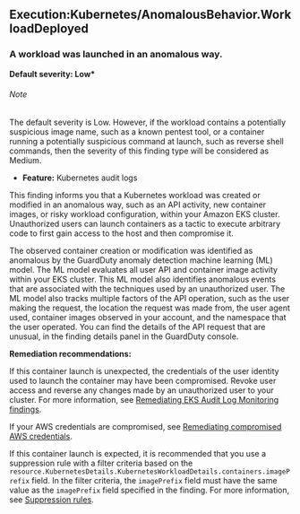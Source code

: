 Execution:Kubernetes/AnomalousBehavior.WorkloadDeployed
-------------------------------------------------------


### A workload was launched in an anomalous way.


**Default severity: Low\***


###### Note

The default severity is Low. However, if the workload contains a potentially suspicious image name, such as a known pentest tool, or a container running a potentially suspicious command at launch, such as reverse shell commands, then the severity of this finding type will be considered as Medium.


 * **Feature:** Kubernetes audit logs

This finding informs you that a Kubernetes workload was created or modified in an anomalous way, such as an API activity, new container images, or risky workload configuration, within your Amazon EKS cluster. Unauthorized users can launch containers as a tactic to execute arbitrary code to first gain access to the host and then compromise it. 


The observed container creation or modification was identified as anomalous by the GuardDuty anomaly detection machine learning (ML) model. The ML model evaluates all user API and container image activity within your EKS cluster. This ML model also identifies anomalous events that are associated with the techniques used by an unauthorized user. The ML model also tracks multiple factors of the API operation, such as the user making the request, the location the request was made from, the user agent used, container images observed in your account, and the namespace that the user operated. You can find the details of the API request that are unusual, in the finding details panel in the GuardDuty console.


**Remediation recommendations:**


If this container launch is unexpected, the credentials of the user identity used to launch the container may have been compromised. Revoke user access and reverse any changes made by an unauthorized user to your cluster. For more information, see [Remediating EKS Audit Log Monitoring findings](https://docs.aws.amazon.com/guardduty/latest/ug/guardduty-remediate-kubernetes.html).


If your AWS credentials are compromised, see [Remediating compromised AWS credentials](https://docs.aws.amazon.com/guardduty/latest/ug/guardduty_remediate.html#compromised-creds).


If this container launch is expected, it is recommended that you use a suppression rule with a filter criteria based on the `resource.KubernetesDetails.KubernetesWorkloadDetails.containers.imagePrefix` field. In the filter criteria, the `imagePrefix` field must have the same value as the `imagePrefix` field specified in the finding. For more information, see [Suppression rules](https://docs.aws.amazon.com/guardduty/latest/ug/findings_suppression-rule.html).

